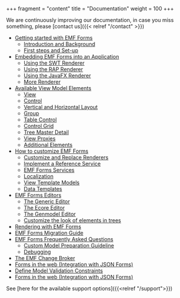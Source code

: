 +++
fragment = "content"
title = "Documentation"
weight = 100
+++


We are continuously improving our documentation, in case you miss something, please [contact us]({{< relref  "/contact" >}})


<ul class="no-bullets">
					<li><a
							href="http://eclipsesource.com/blogs/tutorials/getting-started-with-EMF-Forms/"
							target="_blank">Getting started with EMF Forms</a>
						<ul class="no-bullets">
							<li><a
									href="http://eclipsesource.com/blogs/tutorials/getting-started-with-EMF-Forms/"
									target="_blank">Introduction and Background</a></li>
							<li><a
									href="http://eclipsesource.com/blogs/tutorials/getting-started-with-EMF-Forms/#tutorial"
									target="_blank">First steps and Set-up</a></li>
						</ul>
					<li><a
							href="http://eclipsesource.com/blogs/tutorials/getting-started-with-EMF-Forms/#embbededitor"
							target="_blank">Embedding EMF Forms into an Application</a>
						<ul class="no-bullets">
							<li><a
									href="http://eclipsesource.com/blogs/tutorials/getting-started-with-EMF-Forms/#swt"
									target="_blank">Using the SWT Renderer</a></li>
							<li><a
									href="http://eclipsesource.com/blogs/tutorials/emf-forms-renderer/#rap"
									target="_blank">Using the RAP Renderer</a></li>
							<li><a
									href="http://eclipsesource.com/blogs/tutorials/emf-forms-renderer/#javafx"
									target="_blank">Using the JavaFX Renderer</a></li>
							<li><a
									href="http://eclipsesource.com/blogs/tutorials/emf-forms-renderer/#morerenderer"
									target="_blank">More Renderer</a></li>
						</ul>
					<li><a
							href="http://eclipsesource.com/blogs/tutorials/emf-forms-view-model-elements/"
							target="_blank">Available View Model Elements</a>
						<ul class="no-bullets">
							<li><a
									href="http://eclipsesource.com/blogs/tutorials/emf-forms-view-model-elements/#view"
									target="_blank">View</a></li>
							<li><a
									href="http://eclipsesource.com/blogs/tutorials/emf-forms-view-model-elements/#control"
									target="_blank">Control</a></li>
							<li><a
									href="http://eclipsesource.com/blogs/tutorials/emf-forms-view-model-elements/#verticalhorizontal"
									target="_blank">Vertical and Horizontal Layout</a></li>
							<li><a
									href="http://eclipsesource.com/blogs/tutorials/emf-forms-view-model-elements/#group"
									target="_blank">Group</a></li>
							<li><a
									href="http://eclipsesource.com/blogs/tutorials/emf-forms-view-model-elements/#tablecontrol"
									target="_blank">Table Control</a></li>
							<li><a
									href="http://eclipsesource.com/blogs/tutorials/emf-forms-view-model-elements/#controlgrid"
									target="_blank">Control Grid</a></li>
							<li><a
									href="http://eclipsesource.com/blogs/tutorials/emf-forms-view-model-elements/#treemasterdetail"
									target="_blank">Tree Master Detail</a></li>
							<li><a
									href="http://eclipsesource.com/blogs/tutorials/emf-forms-view-model-elements/#viewproxies"
									target="_blank">View Proxies</a></li>
							<li><a
									href="http://eclipsesource.com/blogs/tutorials/emf-forms-view-model-elements/#moreelements"
									target="_blank">Additional Elements</a></li>
						</ul></li>
					<li><a
							href="http://eclipsesource.com/blogs/tutorials/how-to-customize-emf-forms/"
							target="_blank">How to customize EMF Forms</a>
						<ul class="no-bullets">
							<li>
								<a
										href="http://eclipsesource.com/blogs/tutorials/how-to-customize-emf-forms/#customizecontrols"
										target="_blank">Customize and Replace Renderers
								</a>
							</li>
							<li>
								<a
										href="http://eclipsesource.com/blogs/tutorials/how-to-customize-emf-forms/#reference-service"
										target="_blank">Implement a Reference Service
								</a>
							</li>
							<li>
								<a
										href="http://eclipsesource.com/blogs/tutorials/how-to-customize-emf-forms/#services"
										target="_blank">EMF Forms Services
								</a>
							</li>
							<li>
								<a
										href="http://eclipsesource.com/blogs/tutorials/how-to-customize-emf-forms/#localization"
										target="_blank">Localization
								</a>
							</li>
							<li>
								<a
										href="http://eclipsesource.com/blogs/tutorials/how-to-customize-emf-forms/#templatemodel"
										target="_blank">View Template Models
								</a>
							</li>
							<li>
								<a
										href="https://eclipsesource.com/blogs/tutorials/emf-forms-data-templates/"
										target="_blank">Data Templates
								</a>
							</li>
						</ul>
					</li>
					<li><a
							href="http://eclipsesource.com/blogs/tutorials/emf-forms-editors/"
							target="_blank">EMF Forms Editors</a>
						<ul class="no-bullets">
							<li>
								<a
										href="https://eclipsesource.com/blogs/tutorials/emf-forms-editors/#genericeditor"
										target="_blank">The Generic Editor
								</a>
							</li>
							<li>
								<a
										href="https://eclipsesource.com/blogs/tutorials/emf-forms-editors/#ecoreeditor"
										target="_blank">The Ecore Editor
								</a>
							</li>
							<li>
								<a
										href="https://eclipsesource.com/blogs/tutorials/emf-forms-editors/#ecoreeditor"
										target="_blank">The Genmodel Editor
								</a>
							</li>
                            <li>
								<a
										href="https://eclipsesource.com/blogs/tutorials/tutorialshow-to-customize-the-emf-client-platform/"
										target="_blank">Customize the look of elements in trees
								</a>
							</li>
						</ul>
					</li>
					<li><a
							href="https://eclipsesource.com/blogs/tutorials/emf-forms-rendering/"
							target="_blank">Rendering with EMF Forms</a>
					</li>
					<li><a
							href="http://eclipsesource.com/blogs/tutorials/emf-forms-migration-guide/"
							target="_blank">EMF Forms Migration Guide</a>
					</li>
					<li><a
							href="http://eclipsesource.com/blogs/tutorials/emf-forms-frequently-asked-questions/"
							target="_blank">EMF Forms Frequently Asked Questions</a>
						<ul class="no-bullets">
							<li>
								<a
										href="http://eclipsesource.com/blogs/tutorials/emf-forms-frequently-asked-questions/#custommodelpreparationguideline"
										target="_blank">Custom Model Preparation Guideline
								</a>
							</li>
							<li>
								<a
										href="http://eclipsesource.com/blogs/tutorials/emf-forms-frequently-asked-questions/#debugging"
										target="_blank">Debugging
								</a>
							</li>
						</ul>
					</li>
                    <li>
						<a href="https://eclipsesource.com/blogs/tutorials/emf-change-broker/ ">
							The EMF Change Broker
						</a>
					</li>
					<li>
						<a href="https://eclipsesource.com/blogs/tutorials/emf-forms-and-json-forms-integration-guide/">
							Forms in the web (Integration with JSON Forms)
						</a>
					</li>
                    <li>
						<a href="http://eclipsesource.com/blogs/tutorials/tutorialshow-to-customize-the-emf-client-platform/#validation">
							Define Model Validation Constraints
						</a>
					</li>
                    <li>
						<a href="https://eclipsesource.com/blogs/tutorials/emf-forms-and-json-forms-integration-guide/">
							Forms in the web (Integration with JSON Forms)
						</a>
					</li>
				</ul>
</ul>

See [here for the available support options]({{<relref "/support">}})
